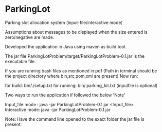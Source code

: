 # ParkingLot
Parking slot allocation system (input-file/interactive mode)

Assumptions about messages to be displayed when the size entered is zero/negative are made.

Developed the application in Java using maven as build tool.

The jar file ParkingLotProblem/target/ParkingLotProblem-0.1.jar is the executable file.

If you are running bash files as mentioned in pdf
(Path in terminal should be the project directory where bin,src,pom.xml are present)
Now run:

for build: bin/./setup.txt
for running: bin/.parking_lot.txt <inputfile> (inputfile is optional)

Two ways to run the application if followed the below 'Note'

Input_file mode : java -jar ParkingLotProblem-0.1.jar <Input_file>      
Interactive mode: java -jar ParkingLotProblem-0.1.jar

Note: Have the command line opened to the exact folder the jar file is present.
